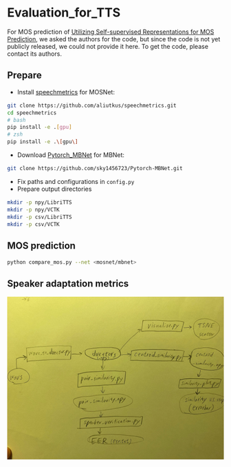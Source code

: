 # Evaluation_for_TTS

For MOS prediction of [Utilizing Self-supervised Representations for MOS Prediction](https://arxiv.org/abs/2104.03017),
we asked the authors for the code, but since the code is not yet publicly released, we could not provide it here.
To get the code, please contact its authors.

## Prepare
- Install [speechmetrics](https://github.com/aliutkus/speechmetrics.git) for
  MOSNet:
```bash
git clone https://github.com/aliutkus/speechmetrics.git
cd speechmetrics
# bash
pip install -e .[gpu]
# zsh
pip install -e .\[gpu\]
```
- Download [Pytorch_MBNet](https://github.com/sky1456723/Pytorch-MBNet.git) for MBNet:
```bash
git clone https://github.com/sky1456723/Pytorch-MBNet.git
```
- Fix paths and configurations in `config.py`
- Prepare output directories
```bash
mkdir -p npy/LibriTTS
mkdir -p npy/VCTK
mkdir -p csv/LibriTTS
mkdir -p csv/VCTK
```

## MOS prediction
```bash
python compare_mos.py --net <mosnet/mbnet>
```

## Speaker adaptation metrics
![image](images/evaluate_flowchart.jpg)
